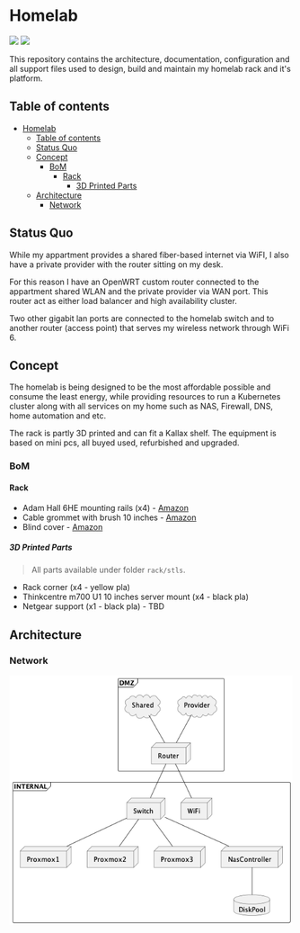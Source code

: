 # Homelab
![](https://img.shields.io/badge/status-work_in_progress-blue)
![](https://img.shields.io/github/last-commit/vpavin/homelab)


This repository contains the architecture, documentation, configuration and all support files used to design, build and maintain my homelab rack and it's platform.

## Table of contents

- [Homelab](#homelab)
  - [Table of contents](#table-of-contents)
  - [Status Quo](#status-quo)
  - [Concept](#concept)
    - [BoM](#bom)
      - [Rack](#rack)
        - [3D Printed Parts](#3d-printed-parts)
  - [Architecture](#architecture)
    - [Network](#network)


## Status Quo

While my appartment provides a shared fiber-based internet via WiFI, I also have a private provider with the router sitting on my desk.

For this reason I have an OpenWRT custom router connected to the appartment shared WLAN and the private provider via WAN port. This router act as either load balancer and high availability cluster.

Two other gigabit lan ports are connected to the homelab switch and to another router (access point) that serves my wireless network through WiFi 6.

## Concept

The homelab is being designed to be the most affordable possible and consume the least energy, while providing resources to run a Kubernetes cluster along with all services on my home such as NAS, Firewall, DNS, home automation and etc.

The rack is partly 3D printed and can fit a Kallax shelf. The equipment is based on mini pcs, all buyed used, refurbished and upgraded.

### BoM

#### Rack

- Adam Hall 6HE mounting rails (x4) - [Amazon](https://www.amazon.de/gp/product/B00LFSC2BG/ref=ppx_yo_dt_b_asin_title_o02_s00?ie=UTF8&th=1)
- Cable grommet with brush 10 inches - [Amazon](https://www.amazon.de/dp/B08K3FSQLK?psc=1&ref=ppx_yo2ov_dt_b_product_details)
- Blind cover - [Amazon](https://www.amazon.de/dp/B078WBMMRY?psc=1&ref=ppx_yo2ov_dt_b_product_details)

##### 3D Printed Parts

> All parts available under folder `rack/stls`.

- Rack corner (x4 - yellow pla)
- Thinkcentre m700 U1 10 inches server mount (x4 - black pla)
- Netgear support (x1 - black pla) - TBD

## Architecture

### Network

![Network deployment](./images/Deployment.png)
